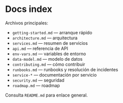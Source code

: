 # Docs index

Archivos principales:

- `getting-started.md` — arranque rápido
- `architecture.md` — arquitectura
- `services.md` — resumen de servicios
- `api.md` — referencia de API
- `env-vars.md` — variables de entorno
- `data-model.md` — modelo de datos
- `contributing.md` — cómo contribuir
- `runbooks.md` — runbooks y resolución de incidentes
- `service-*` — documentación por servicio
- `security.md` — seguridad
- `roadmap.md` — roadmap

Consulta `README.md` para enlace general.
